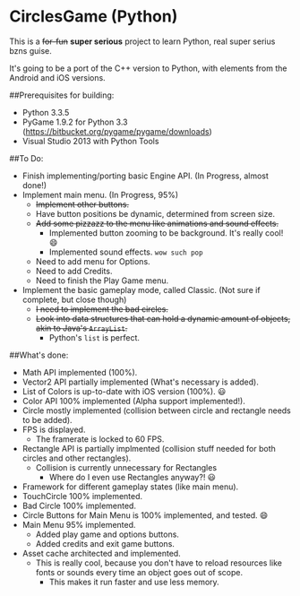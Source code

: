 CirclesGame (Python)
===========

This is a ~~for-fun~~ **super serious** project to learn Python, real super serius bzns guise.

It's going to be a port of the C++ version to Python, with elements from the Android and iOS versions.

##Prerequisites for building:
* Python 3.3.5
* PyGame 1.9.2 for Python 3.3 (https://bitbucket.org/pygame/pygame/downloads)
* Visual Studio 2013 with Python Tools

##To Do:
* Finish implementing/porting basic Engine API. (In Progress, almost done!)
* Implement main menu. (In Progress, 95%)
	* ~~Implement other buttons.~~
	* Have button positions be dynamic, determined from screen size.
	* ~~Add some pizzazz to the menu like animations and sound effects.~~
		* Implemented button zooming to be background. It's really cool! :smile:
		* Implemented sound effects. `wow such pop`
	* Need to add menu for Options.
	* Need to add Credits.
	* Need to finish the Play Game menu.
* Implement the basic gameplay mode, called Classic. (Not sure if complete, but close though)
	* ~~I need to implement the bad circles.~~
	* ~~Look into data structures that can hold a dynamic amount of objects, akin to Java's `ArrayList`.~~
		* Python's `list` is perfect.

##What's done:
* Math API implemented (100%).
* Vector2 API partially implemented (What's necessary is added).
* List of Colors is up-to-date with iOS version (100%). :smiley:
* Color API 100% implemented (Alpha support implemented!).
* Circle mostly implemented (collision between circle and rectangle needs to be added).
* FPS is displayed.
	* The framerate is locked to 60 FPS.
* Rectangle API is partially implmented (collision stuff needed for both circles and other rectangles).
	* Collision is currently unnecessary for Rectangles
		* Where do I even use Rectangles anyway?! :smiley:
* Framework for different gameplay states (like main menu).
* TouchCircle 100% implemented.
* Bad Circle 100% implemented.
* Circle Buttons for Main Menu is 100% implemented, and tested. :smile:
* Main Menu 95% implemented.
	* Added play game and options buttons.
	* Added credits and exit game buttons.
* Asset cache architected and implemented.
	* This is really cool, because you don't have to reload resources like fonts or sounds every time an object goes out of scope.
		* This makes it run faster and use less memory.
